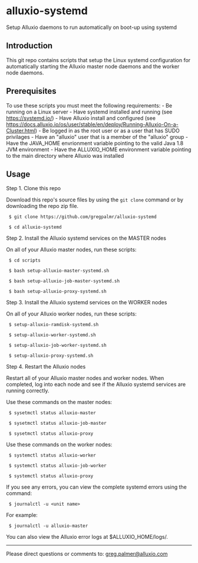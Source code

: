 # alluxio-systemd
Setup Alluxio daemons to run automatically on boot-up using systemd

## Introduction

This git repo contains scripts that setup the Linux systemd configuration for automatically starting the Alluxio master node daemons and the worker node daemons.

## Prerequisites

To use these scripts you must meet the following requirements:
     - Be running on a Linux server
     - Have systemd installed and running (see https://systemd.io/)
     - Have Alluxio install and configured (see https://docs.alluxio.io/os/user/stable/en/deploy/Running-Alluxio-On-a-Cluster.html)
     - Be logged in as the root user or as a user that has SUDO privilages
     - Have an "alluxio" user that is a member of the "alluxio" group
     - Have the JAVA_HOME envrionment variable pointing to the valid Java 1.8 JVM environment
     - Have the ALLUXIO_HOME environment variable pointing to the main directory where Alluxio was installed

## Usage

Step 1. Clone this repo

Download this repo's source files  by using the `git clone` command or by downloading the repo zip file.

     $ git clone https://github.com/gregpalmr/alluxio-systemd

     $ cd alluxio-systemd

Step 2. Install the Alluxio systemd services on the MASTER nodes

On all of your Alluxio master nodes, run these scripts:

     $ cd scripts

     $ bash setup-alluxio-master-systemd.sh

     $ bash setup-alluxio-job-master-systemd.sh

     $ bash setup-alluxio-proxy-systemd.sh

Step 3. Install the Alluxio systemd services on the WORKER nodes

On all of your Alluxio worker nodes, run these scripts:

     $ setup-alluxio-ramdisk-systemd.sh

     $ setup-alluxio-worker-systemd.sh

     $ setup-alluxio-job-worker-systemd.sh

     $ setup-alluxio-proxy-systemd.sh

Step 4. Restart the Alluxio nodes

Restart all of your Alluxio master nodes and worker nodes. When completed, log into each node and see if the Alluxio systemd services are running correctly. 

Use these commands on the master nodes:

     $ sysetmctl status alluxio-master

     $ sysetmctl status alluxio-job-master

     $ sysetmctl status alluxio-proxy

Use these commands on the worker nodes:

     $ systemctl status alluxio-worker

     $ systemctl status alluxio-job-worker

     $ systemctl status alluxio-proxy

If you see any errors, you can view the complete systemd errors using the command:

     $ journalctl -u <unit name>

For example:

     $ journalctl -u alluxio-master

You can also view the Alluxio error logs at $ALLUXIO_HOME/logs/.

---

Please direct questions or comments to: greg.palmer@alluxio.com

